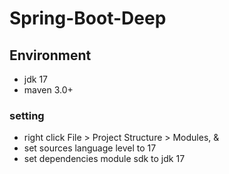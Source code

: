 # Spring-Boot-Deep

## Environment
- jdk 17
- maven 3.0+

### setting
- right click  File > Project Structure > Modules, & 
- set sources language level to 17
- set dependencies module sdk  to jdk 17

